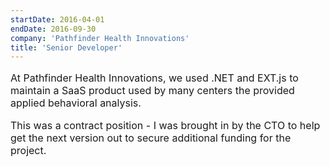 ```yaml
---
startDate: 2016-04-01
endDate: 2016-09-30
company: 'Pathfinder Health Innovations'
title: 'Senior Developer'
---
```

<p style="font-size: 16px">At Pathfinder Health Innovations, we used .NET and EXT.js to maintain a SaaS product used by many centers the provided applied behavioral analysis.</p> 
<p style="font-size: 16px">This was a contract position - I was brought in by the CTO to help get the next version out to secure additional funding for the project.</p>
